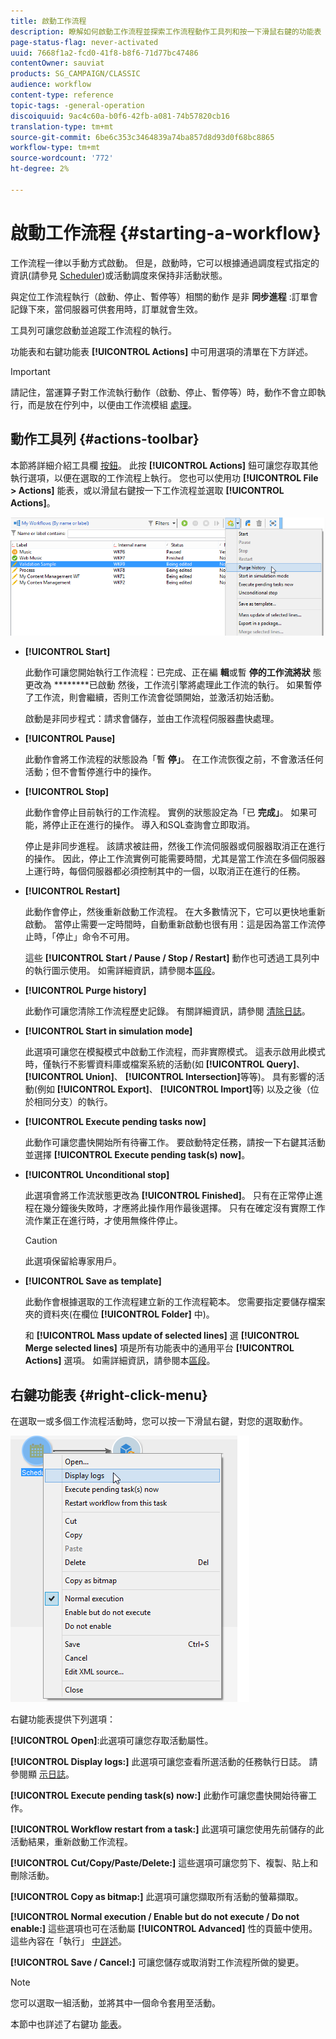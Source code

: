 ```yaml
---
title: 啟動工作流程
description: 瞭解如何啟動工作流程並探索工作流程動作工具列和按一下滑鼠右鍵的功能表
page-status-flag: never-activated
uuid: 7668f1a2-fcd0-41f8-b8f6-71d77bc47486
contentOwner: sauviat
products: SG_CAMPAIGN/CLASSIC
audience: workflow
content-type: reference
topic-tags: -general-operation
discoiquuid: 9ac4c60a-b0f6-42fb-a081-74b57820cb16
translation-type: tm+mt
source-git-commit: 6be6c353c3464839a74ba857d8d93d0f68bc8865
workflow-type: tm+mt
source-wordcount: '772'
ht-degree: 2%

---
```



# 啟動工作流程 {#starting-a-workflow}

工作流程一律以手動方式啟動。 但是，啟動時，它可以根據通過調度程式指定的資訊(請參見 [Scheduler](../../workflow/using/scheduler.md))或活動調度來保持非活動狀態。

與定位工作流程執行（啟動、停止、暫停等）相關的動作 是非 **同步進程** :訂單會記錄下來，當伺服器可供套用時，訂單就會生效。

工具列可讓您啟動並追蹤工作流程的執行。

功能表和右鍵功能表 **[!UICONTROL Actions]** 中可用選項的清單在下方詳述。

>[!IMPORTANT]
>
>請記住，當運算子對工作流執行動作（啟動、停止、暫停等）時，動作不會立即執行，而是放在佇列中，以便由工作流模組 [處理](../../workflow/using/architecture.md)。

## 動作工具列 {#actions-toolbar}

本節將詳細介紹工具欄 [按鈕](../../campaign/using/marketing-campaign-deliveries.md#building-the-main-target-in-a-workflow)。 此按 **[!UICONTROL Actions]** 鈕可讓您存取其他執行選項，以便在選取的工作流程上執行。 您也可以使用功 **[!UICONTROL File > Actions]** 能表，或以滑鼠右鍵按一下工作流程並選取 **[!UICONTROL Actions]**。

![](assets/purge_historique.png)

* **[!UICONTROL Start]**

   此動作可讓您開始執行工作流程：已完成、正在編 **輯**&#x200B;或暫 **停的工作流將狀** 態更改為 ********&#x200B;已啟動 然後，工作流引擎將處理此工作流的執行。 如果暫停了工作流，則會繼續，否則工作流會從頭開始，並激活初始活動。

   啟動是非同步程式：請求會儲存，並由工作流程伺服器盡快處理。

* **[!UICONTROL Pause]**

   此動作會將工作流程的狀態設為「暫 **停」**。 在工作流恢復之前，不會激活任何活動；但不會暫停進行中的操作。

* **[!UICONTROL Stop]**

   此動作會停止目前執行的工作流程。 實例的狀態設定為「已 **完成」**。 如果可能，將停止正在進行的操作。 導入和SQL查詢會立即取消。

   停止是非同步進程。 該請求被註冊，然後工作流伺服器或伺服器取消正在進行的操作。 因此，停止工作流實例可能需要時間，尤其是當工作流在多個伺服器上運行時，每個伺服器都必須控制其中的一個，以取消正在進行的任務。

* **[!UICONTROL Restart]**

   此動作會停止，然後重新啟動工作流程。 在大多數情況下，它可以更快地重新啟動。 當停止需要一定時間時，自動重新啟動也很有用：這是因為當工作流停止時，「停止」命令不可用。

   這些 **[!UICONTROL Start / Pause / Stop / Restart]** 動作也可透過工具列中的執行圖示使用。 如需詳細資訊，請參閱本[區段](../../campaign/using/marketing-campaign-deliveries.md#creating-a-targeting-workflow)。

* **[!UICONTROL Purge history]**

   此動作可讓您清除工作流程歷史記錄。 有關詳細資訊，請參閱 [清除日誌](../../workflow/using/monitoring-workflow-execution.md#purging-the-logs)。

* **[!UICONTROL Start in simulation mode]**

   此選項可讓您在模擬模式中啟動工作流程，而非實際模式。 這表示啟用此模式時，僅執行不影響資料庫或檔案系統的活動(如 **[!UICONTROL Query]**、 **[!UICONTROL Union]**、 **[!UICONTROL Intersection]**&#x200B;等等)。 具有影響的活動(例如 **[!UICONTROL Export]**、 **[!UICONTROL Import]**&#x200B;等) 以及之後（位於相同分支）的執行。

* **[!UICONTROL Execute pending tasks now]**

   此動作可讓您盡快開始所有待審工作。 要啟動特定任務，請按一下右鍵其活動並選擇 **[!UICONTROL Execute pending task(s) now]**。

* **[!UICONTROL Unconditional stop]**

   此選項會將工作流狀態更改為 **[!UICONTROL Finished]**。 只有在正常停止進程在幾分鐘後失敗時，才應將此操作用作最後選擇。 只有在確定沒有實際工作流作業正在進行時，才使用無條件停止。

   >[!CAUTION]
   >
   >此選項保留給專家用戶。

* **[!UICONTROL Save as template]**

   此動作會根據選取的工作流程建立新的工作流程範本。 您需要指定要儲存檔案夾的資料夾(在欄位 **[!UICONTROL Folder]** 中)。

   和 **[!UICONTROL Mass update of selected lines]** 選 **[!UICONTROL Merge selected lines]** 項是所有功能表中的通用平台 **[!UICONTROL Actions]** 選項。 如需詳細資訊，請參閱本[區段](../../platform/using/updating-data.md)。

## 右鍵功能表 {#right-click-menu}

在選取一或多個工作流程活動時，您可以按一下滑鼠右鍵，對您的選取動作。

![](assets/contextual_menu.png)

右鍵功能表提供下列選項：

**[!UICONTROL Open]**:此選項可讓您存取活動屬性。

**[!UICONTROL Display logs:]** 此選項可讓您查看所選活動的任務執行日誌。 請參閱顯 [示日誌](../../workflow/using/monitoring-workflow-execution.md#displaying-logs)。

**[!UICONTROL Execute pending task(s) now:]** 此動作可讓您盡快開始待審工作。

**[!UICONTROL Workflow restart from a task:]** 此選項可讓您使用先前儲存的此活動結果，重新啟動工作流程。

**[!UICONTROL Cut/Copy/Paste/Delete:]** 這些選項可讓您剪下、複製、貼上和刪除活動。

**[!UICONTROL Copy as bitmap:]** 此選項可讓您擷取所有活動的螢幕擷取。

**[!UICONTROL Normal execution / Enable but do not execute / Do not enable:]** 這些選項也可在活動屬 **[!UICONTROL Advanced]** 性的頁籤中使用。 這些內容在「執行」 [中詳述](../../workflow/using/advanced-parameters.md#execution)。

**[!UICONTROL Save / Cancel:]** 可讓您儲存或取消對工作流程所做的變更。

>[!NOTE]
>
>您可以選取一組活動，並將其中一個命令套用至活動。

本節中也詳述了右鍵功 [能表](../../campaign/using/marketing-campaign-deliveries.md#executing-a-workflow)。
